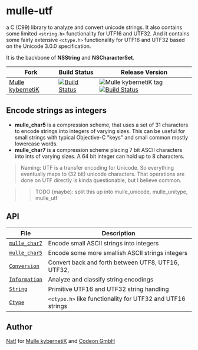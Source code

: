 # mulle-utf

a C (C99) library to analyze and convert unicode strings. It also contains some
limited `<string.h>` functionality for UTF16 and UTF32. And it contains some
fairly extensive `<ctype.h>` functionality for UTF16 and UTF32 based on the
Unicode 3.0.0 specification.

It is the backbone of **NSString** and **NSCharacterSet**.


Fork      |  Build Status | Release Version
----------|---------------|-----------------------------------
[Mulle kybernetiK](//github.com/mulle-nat/mulle-utf) | [![Build Status](https://travis-ci.org/mulle-nat/mulle-utf.svg?branch=release)](https://travis-ci.org/mulle-nat/mulle-utf) | ![Mulle kybernetiK tag](https://img.shields.io/github/tag/mulle-nat/mulle-utf.svg) [![Build Status](https://travis-ci.org/mulle-nat/mulle-utf.svg?branch=release)](https://travis-ci.org/mulle-nat/mulle-utf)


## Encode strings as integers

* **mulle_char5** is a compression scheme, that uses a set of 31 characters
to encode strings into integers of varying sizes. This can be useful for small
strings with typical Objective-C "keys" and small common mostly lowercase words.
* **mulle_char7** is a compression scheme placing 7 bit ASCII characters into
ints of varying sizes. A 64 bit integer can hold up to 8 characters.


> Naming: UTF is a transfer encoding for Unicode. So everything
eventually maps to (32 bit) unicode characters. That operations are done on
UTF directly is kinda questionable, but I believe common.


>> TODO (maybe): split this up into mulle_unicode, mulle_unitype, mulle_utf



## API

File                                    | Description
--------------------------------------- | ----------------------------------------
[`mulle_char7`](dox/API_CHAR7.md)       | Encode small ASCII strings into integers
[`mulle_char5`](dox/API_CHAR5.md)       | Encode some more smallish ASCII strings integers
[`Conversion`](dox/API_CONVERSION.md)   | Convert back and forth between UTF8, UTF16, UTF32,
[`Information`](dox/API_INFORMATION.md) | Analyze and classify string encodings
[`String`](dox/API_STRING.md)           | Primitive UTF16 and UTF32 string handling
[`Ctype`](dox/API_CTYPE.md)             | `<ctype.h>` like functionality for UTF32 and UTF16 strings


## Author

[Nat!](//www.mulle-kybernetik.com/weblog) for
[Mulle kybernetiK](//www.mulle-kybernetik.com) and
[Codeon GmbH](//www.codeon.de)
